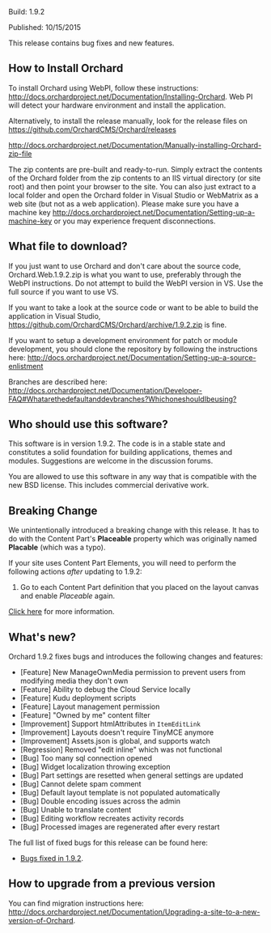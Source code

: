 Build: 1.9.2

Published: 10/15/2015

This release contains bug fixes and new features.

How to Install Orchard
----------------------

To install Orchard using WebPI, follow these instructions:
<http://docs.orchardproject.net/Documentation/Installing-Orchard>.
Web PI will detect your hardware environment and install the application.

Alternatively, to install the release manually, look for the release files on 
https://github.com/OrchardCMS/Orchard/releases

<http://docs.orchardproject.net/Documentation/Manually-installing-Orchard-zip-file>

The zip contents are pre-built and ready-to-run. Simply extract the contents of the Orchard
folder from the zip contents to an IIS virtual directory (or site root) and then point your
browser to the site. You can also just extract to a local folder and open the Orchard
folder in Visual Studio or WebMatrix as a web site (but not as a web application).
Please make sure you have a machine key
<http://docs.orchardproject.net/Documentation/Setting-up-a-machine-key>
or you may experience frequent disconnections.

What file to download?
----------------------

If you just want to use Orchard and don't care about the source code, Orchard.Web.1.9.2.zip
is what you want to use, preferably through the WebPI instructions.
Do not attempt to build the WebPI version in VS. Use the full source if you want to use VS.

If you want to take a look at the source code or want to be able to build the application in Visual Studio,
https://github.com/OrchardCMS/Orchard/archive/1.9.2.zip is fine.

If you want to setup a development environment for patch or module development,
you should clone the repository by following the instructions here:
<http://docs.orchardproject.net/Documentation/Setting-up-a-source-enlistment>

Branches are described here: <http://docs.orchardproject.net/Documentation/Developer-FAQ#Whatarethedefaultanddevbranches?WhichoneshouldIbeusing?>

Who should use this software?
-----------------------------

This software is in version 1.9.2. The code is in a stable state and constitutes
a solid foundation for building applications, themes and modules.
Suggestions are welcome in the discussion forums.

You are allowed to use this software in any way that is compatible with the new BSD license.
This includes commercial derivative work.

Breaking Change
-----------
We unintentionally introduced a breaking change with this release. It has to do with the Content Part's **Placeable** property which was originally named **Placable** (which was a typo).

If your site uses Content Part Elements, you will need to perform the following actions *after* updating to 1.9.2:

1. Go to each Content Part definition that you placed on the layout canvas and enable *Placeable* again.

[Click here](https://github.com/OrchardCMS/Orchard/issues/5530) for more information.
 

What's new?
-----------

Orchard 1.9.2 fixes bugs and introduces the following changes and features:

* [Feature] New ManageOwnMedia permission to prevent users from modifying media they don't own
* [Feature] Ability to debug the Cloud Service locally
* [Feature] Kudu deployment scripts
* [Feature] Layout management permission
* [Feature] "Owned by me" content filter
* [Improvement] Support htmlAttributes in `ItemEditLink`
* [Improvement] Layouts doesn't require TinyMCE anymore
* [Improvement] Assets.json is global, and supports watch
* [Regression] Removed "edit inline" which was not functional
* [Bug] Too many sql connection opened
* [Bug] Widget localization throwing exception
* [Bug] Part settings are resetted when general settings are updated
* [Bug] Cannot delete spam comment
* [Bug] Default layout template is not populated automatically
* [Bug] Double encoding issues across the admin
* [Bug] Unable to translate content
* [Bug] Editing workflow recreates activity records
* [Bug] Processed images are regenerated after every restart


The full list of fixed bugs for this release can be found here:

* [Bugs fixed in 1.9.2](https://github.com/OrchardCMS/Orchard/issues?utf8=%E2%9C%93&q=is%3Aclosed+is%3Aissue+milestone%3A%22Orchard+1.9.2%22+).

How to upgrade from a previous version
--------------------------------------

You can find migration instructions here: <http://docs.orchardproject.net/Documentation/Upgrading-a-site-to-a-new-version-of-Orchard>.
